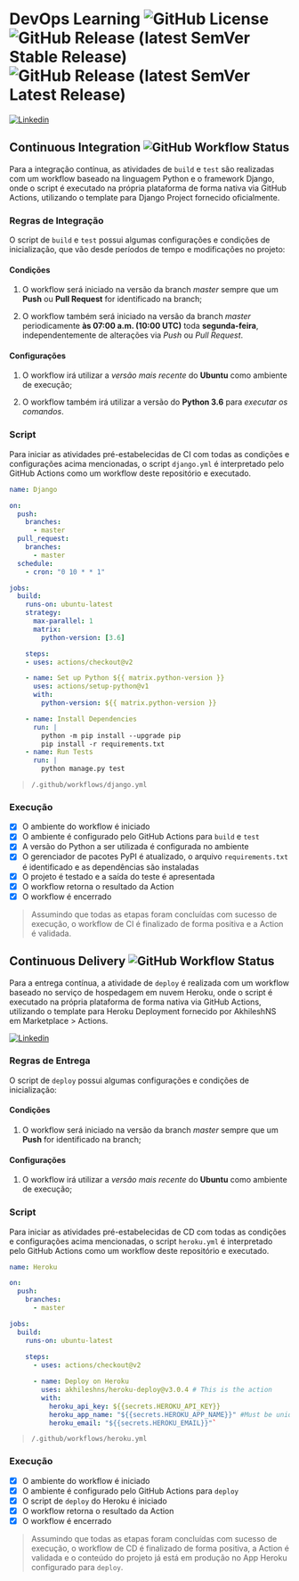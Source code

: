 # DevOps Learning ![GitHub License](https://img.shields.io/github/license/rarygoncalves/devops-learning?label=License) ![GitHub Release (latest SemVer Stable Release)](https://img.shields.io/github/v/release/rarygoncalves/devops-learning?label=Stable%20Release&sort=semver) ![GitHub Release (latest SemVer Latest Release)](https://img.shields.io/github/v/release/rarygoncalves/devops-learning?include_prereleases&label=Latest%20Release&sort=semver)

[![Linkedin](https://img.shields.io/static/v1?label=Linkedin&message=Rary%20Gonçalves&logo=linkedin&style=social)](https://www.linkedin.com/in/rarygoncalves/)

## Continuous Integration ![GitHub Workflow Status](https://img.shields.io/github/workflow/status/rarygoncalves/devops-learning/Django?label=Integration&logo=django)

Para a integração contínua, as atividades de `build` e `test` são realizadas com um workflow baseado na linguagem Python e o framework Django, onde o script é executado na própria plataforma de forma nativa via GitHub Actions, utilizando o template para Django Project fornecido oficialmente.

### Regras de Integração

O script de `build` e `test` possui algumas configurações e condições de inicialização, que vão desde períodos de tempo e modificações no projeto:

#### Condições

1. O workflow será iniciado na versão da branch *master* sempre que um **Push** ou **Pull Request** for identificado na branch;

2. O workflow também será iniciado na versão da branch *master* periodicamente **às 07:00 a.m. (10:00 UTC)** toda **segunda-feira**, independentemente de alterações via *Push* ou *Pull Request*.

#### Configurações

1. O workflow irá utilizar a *versão mais recente* do **Ubuntu** como ambiente de execução;

2. O workflow também irá utilizar a versão do **Python 3.6** para *executar os comandos*.

### Script

Para iniciar as atividades pré-estabelecidas de CI com todas as condições e configurações acima mencionadas, o script `django.yml` é interpretado pelo GitHub Actions como um workflow deste repositório e executado.

```yaml
name: Django

on:
  push:
    branches:
      - master
  pull_request:
    branches:
      - master
  schedule:
    - cron: "0 10 * * 1"

jobs:
  build:
    runs-on: ubuntu-latest
    strategy:
      max-parallel: 1
      matrix:
        python-version: [3.6]

    steps:
    - uses: actions/checkout@v2

    - name: Set up Python ${{ matrix.python-version }}
      uses: actions/setup-python@v1
      with:
        python-version: ${{ matrix.python-version }}

    - name: Install Dependencies
      run: |
        python -m pip install --upgrade pip
        pip install -r requirements.txt
    - name: Run Tests
      run: |
        python manage.py test
```

> `/.github/workflows/django.yml`


### Execução

- [X] O ambiente do workflow é iniciado
- [X] O ambiente é configurado pelo GitHub Actions para `build` e `test`
- [X] A versão do Python a ser utilizada é configurada no ambiente
- [X] O gerenciador de pacotes PyPI é atualizado, o arquivo `requirements.txt` é identificado e as dependências são instaladas
- [x] O projeto é testado e a saída do teste é apresentada
- [X] O workflow retorna o resultado da Action
- [X] O workflow é encerrado

> Assumindo que todas as etapas foram concluídas com sucesso de execução, o workflow de CI é finalizado de forma positiva e a Action é validada.


## Continuous Delivery ![GitHub Workflow Status](https://img.shields.io/github/workflow/status/rarygoncalves/devops-learning/Heroku?label=Delivery&logo=heroku)

Para a entrega contínua, a atividade de `deploy` é realizada com um workflow baseado no serviço de hospedagem em nuvem Heroku, onde o script é executado na própria plataforma de forma nativa via GitHub Actions, utilizando o template para Heroku Deployment fornecido por AkhileshNS em Marketplace > Actions.

[![Linkedin](https://img.shields.io/static/v1?label=Actions&message=heroku-deploy&logo=github&style=social)](https://www.linkedin.com/in/rarygoncalves/)

### Regras de Entrega

O script de `deploy` possui algumas configurações e condições de inicialização:

#### Condições

1. O workflow será iniciado na versão da branch *master* sempre que um **Push** for identificado na branch;

#### Configurações

1. O workflow irá utilizar a *versão mais recente* do **Ubuntu** como ambiente de execução;

### Script

Para iniciar as atividades pré-estabelecidas de CD com todas as condições e configurações acima mencionadas, o script `heroku.yml` é interpretado pelo GitHub Actions como um workflow deste repositório e executado.

```yaml
name: Heroku

on:
  push:
    branches:
      - master

jobs:
  build:
    runs-on: ubuntu-latest
  
    steps:
      - uses: actions/checkout@v2

      - name: Deploy on Heroku
        uses: akhileshns/heroku-deploy@v3.0.4 # This is the action
        with:
          heroku_api_key: ${{secrets.HEROKU_API_KEY}}
          heroku_app_name: "${{secrets.HEROKU_APP_NAME}}" #Must be unique in Heroku
          heroku_email: "${{secrets.HEROKU_EMAIL}}"`
```

> `/.github/workflows/heroku.yml`

### Execução

- [X] O ambiente do workflow é iniciado
- [X] O ambiente é configurado pelo GitHub Actions para `deploy`
- [X] O script de `deploy` do Heroku é iniciado
- [X] O workflow retorna o resultado da Action
- [X] O workflow é encerrado

> Assumindo que todas as etapas foram concluídas com sucesso de execução, o workflow de CD é finalizado de forma positiva, a Action é validada e o conteúdo do projeto já está em produção no App Heroku configurado para `deploy`.
